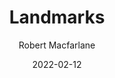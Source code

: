 ---
title: "Landmarks"
slug: "landmarks"
author: "Robert Macfarlane"
tags: "landscape, language, place"
date: 2022-02-12
---